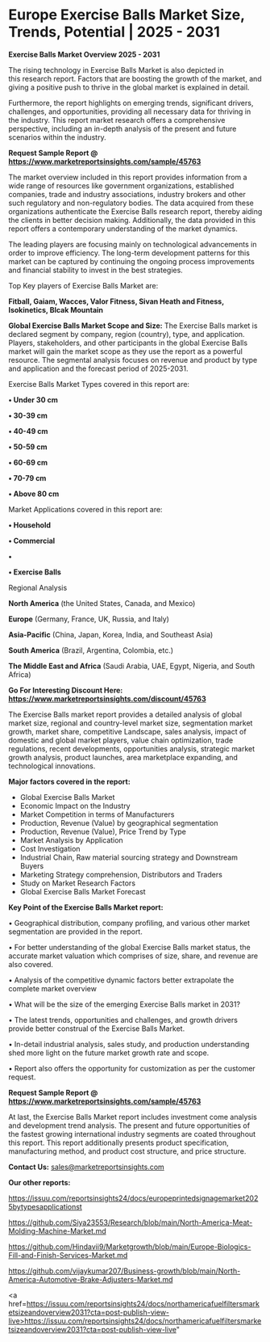 # Europe Exercise Balls Market Size, Trends, Potential | 2025 - 2031

<Strong> Exercise Balls Market Overview 2025 - 2031</strong>

The rising technology in Exercise Balls Market is also depicted in this research report. Factors that are boosting the growth of the market, and giving a positive push to thrive in the global market is explained in detail.

Furthermore, the report highlights on emerging trends, significant drivers, challenges, and opportunities, providing all necessary data for thriving in the industry. This report market research offers a comprehensive perspective, including an in-depth analysis of the present and future scenarios within the industry.

<strong>Request Sample Report @ <a href=https://www.marketreportsinsights.com/sample/45763>https://www.marketreportsinsights.com/sample/45763</a></strong>

The market overview included in this report provides information from a wide range of resources like government organizations, established companies, trade and industry associations, industry brokers and other such regulatory and non-regulatory bodies. The data acquired from these organizations authenticate the Exercise Balls research report, thereby aiding the clients in better decision making. Additionally, the data provided in this report offers a contemporary understanding of the market dynamics.

The leading players are focusing mainly on technological advancements in order to improve efficiency. The long-term development patterns for this market can be captured by continuing the ongoing process improvements and financial stability to invest in the best strategies.

Top Key players of Exercise Balls Market are:

<strong>Fitball, Gaiam, Wacces, Valor Fitness, Sivan Heath and Fitness, Isokinetics, Blcak Mountain</strong>

<strong><b>Global Exercise Balls Market Scope and Size:</b></strong>
The Exercise Balls market is declared segment by company, region (country), type, and application. Players, stakeholders, and other participants in the global Exercise Balls market will gain the market scope as they use the report as a powerful resource. The segmental analysis focuses on revenue and product by type and application and the forecast period of 2025-2031.

Exercise Balls Market Types covered in this report are:

<strong>•  Under 30 cm

•  30-39 cm

•  40-49 cm

•  50-59 cm

•  60-69 cm

•  70-79 cm

•  Above 80 cm</strong>

Market Applications covered in this report are:

<strong>•  Household

•  Commercial

•  

•  Exercise Balls</strong> 

Regional Analysis

<strong>North America</strong> (the United States, Canada, and Mexico)

<strong>Europe</strong> (Germany, France, UK, Russia, and Italy)

<strong>Asia-Pacific</strong> (China, Japan, Korea, India, and Southeast Asia)

<strong>South America</strong> (Brazil, Argentina, Colombia, etc.)

<strong>The Middle East and Africa</strong> (Saudi Arabia, UAE, Egypt, Nigeria, and South Africa)

<strong>Go For Interesting Discount Here: <a href=https://www.marketreportsinsights.com/discount/45763>https://www.marketreportsinsights.com/discount/45763</a></strong>

The Exercise Balls market report provides a detailed analysis of global market size, regional and country-level market size, segmentation market growth, market share, competitive Landscape, sales analysis, impact of domestic and global market players, value chain optimization, trade regulations, recent developments, opportunities analysis, strategic market growth analysis, product launches, area marketplace expanding, and technological innovations.

<strong><b>Major factors covered in the report:</b></strong>
<ul>
  <li>Global Exercise Balls Market </li>
  <li>Economic Impact on the Industry</li>
  <li>Market Competition in terms of Manufacturers</li>
  <li>Production, Revenue (Value) by geographical segmentation</li>
  <li>Production, Revenue (Value), Price Trend by Type</li>
  <li>Market Analysis by Application</li>
  <li>Cost Investigation</li>
  <li>Industrial Chain, Raw material sourcing strategy and Downstream Buyers</li>
  <li>Marketing Strategy comprehension, Distributors and Traders</li>
  <li>Study on Market Research Factors</li>
  <li>Global Exercise Balls Market Forecast</li>
</ul>

<strong><b>Key Point of the Exercise Balls Market report:</b></strong>

• Geographical distribution, company profiling, and various other market segmentation are provided in the report.

• For better understanding of the global Exercise Balls market status, the accurate market valuation which comprises of size, share, and revenue are also covered.

• Analysis of the competitive dynamic factors better extrapolate the complete market overview

• What will be the size of the emerging Exercise Balls market in 2031?

• The latest trends, opportunities and challenges, and growth drivers provide better construal of the Exercise Balls Market.

• In-detail industrial analysis, sales study, and production understanding shed more light on the future market growth rate and scope.

• Report also offers the opportunity for customization as per the customer request.

<strong>Request Sample Report @ <a href=https://www.marketreportsinsights.com/sample/45763>https://www.marketreportsinsights.com/sample/45763</a></strong>

At last, the Exercise Balls Market report includes investment come analysis and development trend analysis. The present and future opportunities of the fastest growing international industry segments are coated throughout this report. This report additionally presents product specification, manufacturing method, and product cost structure, and price structure.

<strong>Contact Us:</strong>
sales@marketreportsinsights.com

<strong>Our other reports:</strong>

<a href=https://issuu.com/reportsinsights24/docs/europeprintedsignagemarket2025bytypesapplicationst>https://issuu.com/reportsinsights24/docs/europeprintedsignagemarket2025bytypesapplicationst</a>

<a href=https://github.com/Siya23553/Research/blob/main/North-America-Meat-Molding-Machine-Market.md>https://github.com/Siya23553/Research/blob/main/North-America-Meat-Molding-Machine-Market.md</a>

<a href=https://github.com/Hindavii9/Marketgrowth/blob/main/Europe-Biologics-Fill-and-Finish-Services-Market.md>https://github.com/Hindavii9/Marketgrowth/blob/main/Europe-Biologics-Fill-and-Finish-Services-Market.md</a>

<a href=https://github.com/vijaykumar207/Business-growth/blob/main/North-America-Automotive-Brake-Adjusters-Market.md>https://github.com/vijaykumar207/Business-growth/blob/main/North-America-Automotive-Brake-Adjusters-Market.md</a>

<a href=https://issuu.com/reportsinsights24/docs/northamericafuelfiltersmarketsizeandoverview2031?cta=post-publish-view-live>https://issuu.com/reportsinsights24/docs/northamericafuelfiltersmarketsizeandoverview2031?cta=post-publish-view-live</a>"

